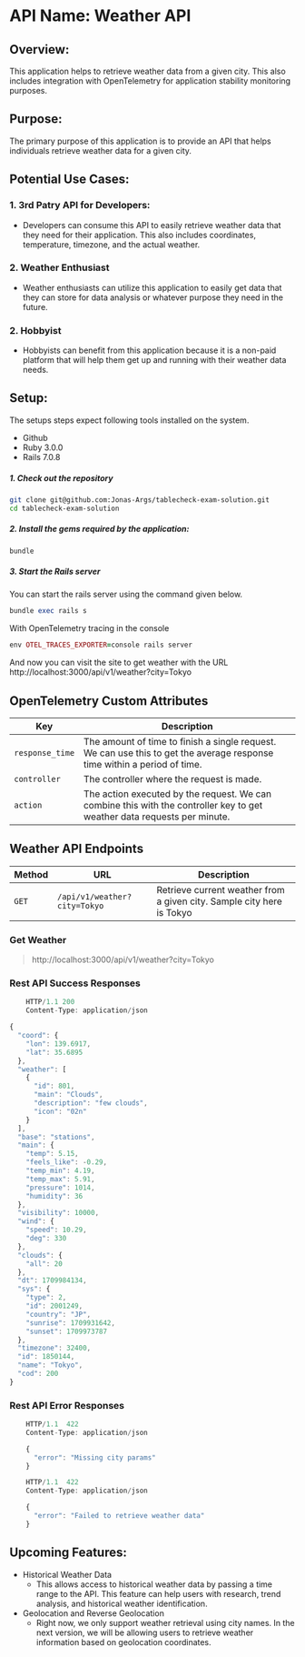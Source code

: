# API Name: Weather API

## Overview:

This application helps to retrieve weather data from a given city. This also includes integration with OpenTelemetry for application stability monitoring purposes.

## Purpose:

The primary purpose of this application is to provide an API that helps individuals retrieve weather data for a given city.

## Potential Use Cases:

### 1. 3rd Patry API for Developers:

- Developers can consume this API to easily retrieve weather data that they need for their application. This also includes coordinates, temperature, timezone, and the actual weather.

### 2. Weather Enthusiast

- Weather enthusiasts can utilize this application to easily get data that they can store for data analysis or whatever purpose they need in the future.

### 2. Hobbyist

- Hobbyists can benefit from this application because it is a non-paid platform that will help them get up and running with their weather data needs.

## Setup:

The setups steps expect following tools installed on the system.

- Github
- Ruby 3.0.0
- Rails 7.0.8

##### 1. Check out the repository

```bash
git clone git@github.com:Jonas-Args/tablecheck-exam-solution.git
cd tablecheck-exam-solution
```

##### 2. Install the gems required by the application:

```bash
bundle
```

##### 3. Start the Rails server

You can start the rails server using the command given below.

```ruby
bundle exec rails s
```

With OpenTelemetry tracing in the console

```ruby
env OTEL_TRACES_EXPORTER=console rails server
```

And now you can visit the site to get weather with the URL http://localhost:3000/api/v1/weather?city=Tokyo

## OpenTelemetry Custom Attributes

| Key             | Description                                                                                                              |
| --------------- | ------------------------------------------------------------------------------------------------------------------------ |
| `response_time` | The amount of time to finish a single request. We can use this to get the average response time within a period of time. |
| `controller`    | The controller where the request is made.                                                                                |
| `action`        | The action executed by the request. We can combine this with the controller key to get weather data requests per minute. |

## Weather API Endpoints

| Method | URL                          | Description                                                           |
| ------ | ---------------------------- | --------------------------------------------------------------------- |
| `GET`  | `/api/v1/weather?city=Tokyo` | Retrieve current weather from a given city. Sample city here is Tokyo |

### Get Weather

> http://localhost:3000/api/v1/weather?city=Tokyo

### Rest API Success Responses

```javascript
    HTTP/1.1 200
    Content-Type: application/json

{
  "coord": {
    "lon": 139.6917,
    "lat": 35.6895
  },
  "weather": [
    {
      "id": 801,
      "main": "Clouds",
      "description": "few clouds",
      "icon": "02n"
    }
  ],
  "base": "stations",
  "main": {
    "temp": 5.15,
    "feels_like": -0.29,
    "temp_min": 4.19,
    "temp_max": 5.91,
    "pressure": 1014,
    "humidity": 36
  },
  "visibility": 10000,
  "wind": {
    "speed": 10.29,
    "deg": 330
  },
  "clouds": {
    "all": 20
  },
  "dt": 1709984134,
  "sys": {
    "type": 2,
    "id": 2001249,
    "country": "JP",
    "sunrise": 1709931642,
    "sunset": 1709973787
  },
  "timezone": 32400,
  "id": 1850144,
  "name": "Tokyo",
  "cod": 200
}
```

### Rest API Error Responses

```javascript
    HTTP/1.1  422
    Content-Type: application/json

    {
      "error": "Missing city params"
    }
```

```javascript
    HTTP/1.1  422
    Content-Type: application/json

    {
      "error": "Failed to retrieve weather data"
    }
```

## Upcoming Features:

- Historical Weather Data
  - This allows access to historical weather data by passing a time range to the API. This feature can help users with research, trend analysis, and historical weather identification.
- Geolocation and Reverse Geolocation
  - Right now, we only support weather retrieval using city names. In the next version, we will be allowing users to retrieve weather information based on geolocation coordinates.
